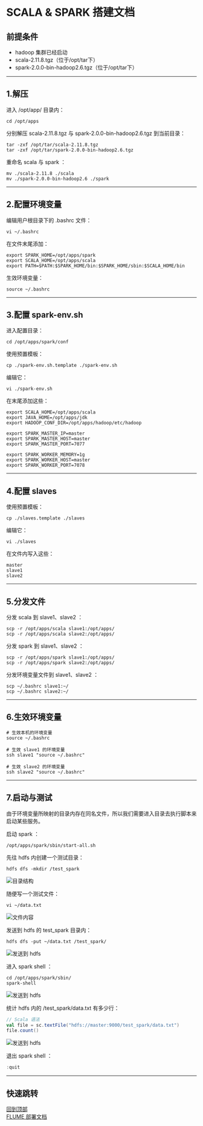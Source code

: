# <span id="top">SCALA & SPARK 搭建文档</span>

## 前提条件
- hadoop 集群已经启动
- scala-2.11.8.tgz（位于/opt/tar下）
- spark-2.0.0-bin-hadoop2.6.tgz（位于/opt/tar下）

---

## 1.解压
进入 /opt/app/ 目录内：
``` shell
cd /opt/apps
```

分别解压 scala-2.11.8.tgz 与 spark-2.0.0-bin-hadoop2.6.tgz 到当前目录：
``` shell
tar -zxf /opt/tar/scala-2.11.8.tgz
tar -zxf /opt/tar/spark-2.0.0-bin-hadoop2.6.tgz
```

重命名 scala 与 spark ：
``` shelll
mv ./scala-2.11.8 ./scala
mv ./spark-2.0.0-bin-hadoop2.6 ./spark
```

---

## 2.配置环境变量
编辑用户根目录下的 .bashrc 文件：
``` shell
vi ~/.bashrc
```

在文件末尾添加：
``` shell
export SPARK_HOME=/opt/apps/spark
export SCALA_HOME=/opt/apps/scala
export PATH=$PATH:$SPARK_HOME/bin:$SPARK_HOME/sbin:$SCALA_HOME/bin
```

生效环境变量：
``` shell
source ~/.bashrc
```

---

## 3.配置 spark-env.sh
进入配置目录：
``` shell
cd /opt/apps/spark/conf
```

使用预置模板：
``` shell
cp ./spark-env.sh.template ./spark-env.sh
```

编辑它：
``` shell
vi ./spark-env.sh
```

在末尾添加这些：
``` shell
export SCALA_HOME=/opt/apps/scala
export JAVA_HOME=/opt/apps/jdk
export HADOOP_CONF_DIR=/opt/apps/hadoop/etc/hadoop

export SPARK_MASTER_IP=master
export SPARK_MASTER_HOST=master
export SPARK_MASTER_PORT=7077

export SPARK_WORKER_MEMORY=1g
export SPARK_WORKER_HOST=master
export SPARK_WORKER_PORT=7078
```

---

## 4.配置 slaves
使用预置模板：
``` shell
cp ./slaves.template ./slaves
```

编辑它：
``` shell
vi ./slaves
```

在文件内写入这些：
``` shell
master
slave1
slave2
```

---

## 5.分发文件
分发 scala 到 slave1、slave2 ：
``` shell
scp -r /opt/apps/scala slave1:/opt/apps/
scp -r /opt/apps/scala slave2:/opt/apps/
```

分发 spark 到 slave1、slave2 ：
``` shell
scp -r /opt/apps/spark slave1:/opt/apps/
scp -r /opt/apps/spark slave2:/opt/apps/
```

分发环境变量文件到 slave1、slave2 ：
``` shell
scp ~/.bashrc slave1:~/
scp ~/.bashrc slave2:~/
```

---

## 6.生效环境变量
``` shell
# 生效本机的环境变量
source ~/.bashrc

# 生效 slave1 的环境变量
ssh slave1 "source ~/.bashrc"

# 生效 slave2 的环境变量
ssh slave2 "source ~/.bashrc"
```

---

## 7.启动与测试
由于环境变量所映射的目录内存在同名文件，所以我们需要进入目录去执行脚本来启动某些服务。

启动 spark ：
``` shell
/opt/apps/spark/sbin/start-all.sh
```

先往 hdfs 内创建一个测试目录：
``` shell
hdfs dfs -mkdir /test_spark
```
![目录结构](./images/7_1.png)

随便写一个测试文件：
``` shell
vi ~/data.txt
```
![文件内容](./images/7_2.png)

发送到 hdfs 的 test_spark 目录内：
``` shell
hdfs dfs -put ~/data.txt /test_spark/
```
![发送到 hdfs](./images/7_3.png)

进入 spark shell ：
``` shell
cd /opt/apps/spark/sbin/
spark-shell
```
![发送到 hdfs](./images/7_4.png)

统计 hdfs 内的 /test_spark/data.txt 有多少行：
``` scala
// Scala 语法
val file = sc.textFile("hdfs://master:9000/test_spark/data.txt")
file.count()
```
![发送到 hdfs](./images/7_5.png)

退出 spark shell ：
``` scala
:quit
```
---

## 快速跳转
[回到顶部](#top)  
[FLUME 部署文档](../flume/README.md)